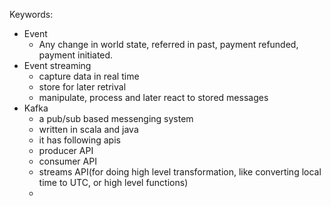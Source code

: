 Keywords:

- Event
	- Any change in world state, referred in past, payment refunded, payment initiated.
- Event streaming 
	- capture data in real time
	- store for later retrival
	- manipulate, process and later react to stored messages
- Kafka
	- a pub/sub based messenging system
	- written in scala and java
	- it has following apis
	- producer API
	- consumer API
	- streams API(for doing high level transformation, like converting local time to UTC, or high level functions)
	- 

